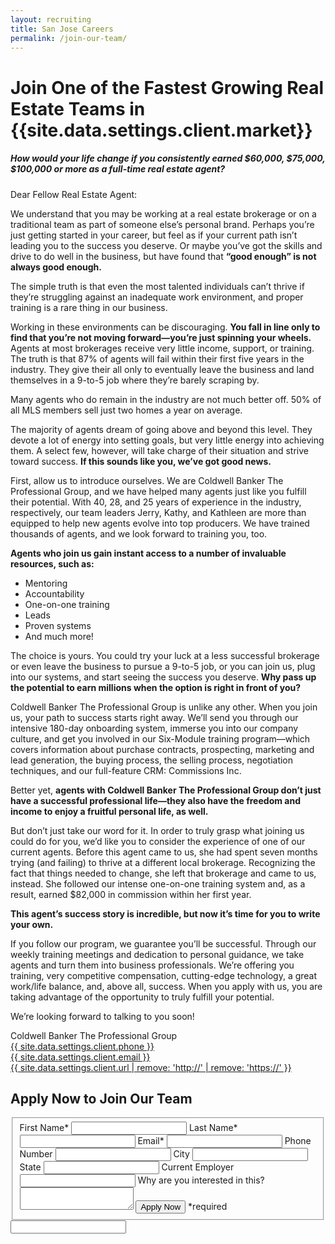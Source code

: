 ```yaml
---
layout: recruiting
title: San Jose Careers
permalink: /join-our-team/
---
```

<div class="recruiting-page">
<h1 class="join-us">Join One of the Fastest Growing Real Estate Teams in {{site.data.settings.client.market}}</h1>
<h5 class="join-us-subtitle">How would your life change if you consistently earned $60,000, $75,000, $100,000 or more as a full-time real estate agent?</h5>
<!-- <div class="recruiting-photo">
<span class="client-image-container">
<img src="/img/headshot.jpg" alt="{{site.data.settings.client.name}}" class="client-image"/>
</span>
<figcaption class="caption">{{site.data.settings.client.name}}</figcaption>
</div> -->

<p>Dear Fellow Real Estate Agent:</p>

<p>We understand that you may be working at a real estate brokerage or on a traditional team as part of someone else’s personal brand. Perhaps you’re just getting started in your career, but feel as if your current path isn’t leading you to the success you deserve. Or maybe you’ve got the skills and drive to do well in the business, but have found that <strong>“good enough” is not always good enough.</strong> </p>

<p>The simple truth is that even the most talented individuals can’t thrive if they’re struggling against an inadequate work environment, and proper training is a rare thing in our business.</p>

<p>Working in these environments can be discouraging. <strong>You fall in line only to find that you’re not moving forward—you’re just spinning your wheels.</strong> Agents at most brokerages receive very little income, support, or training. The truth is that 87% of agents will fail within their first five years in the industry. They give their all only to eventually leave the business and land themselves in a 9-to-5 job where they’re barely scraping by. </p>

<p>Many agents who do remain in the industry are not much better off. 50% of all MLS members sell just two homes a year on average. </p>

<p>The majority of agents dream of going above and beyond this level. They devote a lot of energy into setting goals, but very little energy into achieving them. A select few, however, will take charge of their situation and strive toward success. <strong>If this sounds like you, we’ve got good news.</strong> </p>

<p>First, allow us to introduce ourselves. We are Coldwell Banker The Professional Group, and we have helped many agents just like you fulfill their potential. With 40, 28, and 25 years of experience in the industry, respectively, our team leaders Jerry, Kathy, and Kathleen are more than equipped to help new agents evolve into top producers. We have trained thousands of agents, and we look forward to training you, too.</p>

<p><strong>Agents who join us gain instant access to a number of invaluable resources, such as:</strong>
<ul class="indent">
<li>Mentoring</li>
<li>Accountability</li>
<li>One-on-one training</li>
<li>Leads</li>
<li>Proven systems </li>
<li>And much more!</li>
</ul></p>

<p>The choice is yours. You could try your luck at a less successful brokerage or even leave the business to pursue a 9-to-5 job, or you can join us, plug into our systems, and start seeing the success you deserve. <strong>Why pass up the potential to earn millions when the option is right in front of you?</strong> </p>

<p>Coldwell Banker The Professional Group is unlike any other. When you join us, your path to success starts right away. We’ll send you through our intensive 180-day onboarding system, immerse you into our company culture, and get you involved in our Six-Module training program—which covers information about purchase contracts, prospecting, marketing and lead generation, the buying process, the selling process, negotiation techniques, and our full-feature CRM: Commissions Inc. </p>

<p>Better yet, <strong>agents with Coldwell Banker The Professional Group don’t just have a successful professional life—they also have the freedom and income to enjoy a fruitful personal life, as well.</strong> </p>

<p>But don’t just take our word for it. In order to truly grasp what joining us could do for you, we’d like you to consider the experience of one of our current agents. Before this agent came to us, she had spent seven months trying (and failing) to thrive at a different local brokerage. Recognizing the fact that things needed to change, she left that brokerage and came to us, instead. She followed our intense one-on-one training system and, as a result, earned $82,000 in commission within her first year. </p>

<p><strong>This agent’s success story is incredible, but now it’s time for you to write your own.</strong> </p>

<p>If you follow our program, we guarantee you’ll be successful. Through our weekly training meetings and dedication to personal guidance, we take agents and turn them into business professionals. We’re offering you training, very competitive compensation, cutting-edge technology, a great work/life balance, and, above all, success. When you apply with us, you are taking advantage of the opportunity to truly fulfill your potential. </p>

<p>We’re looking forward to talking to you soon!</p>


<p>Coldwell Banker The Professional Group<br>
<a href="tel:{{ site.data.settings.client.phone }}">{{ site.data.settings.client.phone }}</a><br />
<a href="mailto:{{ site.data.settings.client.email }}" target="_blank">{{ site.data.settings.client.email }}</a><br />
<a href="{{ site.data.settings.client.url }}" target="_blank">{{ site.data.settings.client.url | remove: 'http://' | remove: 'https://' }}</a><br /></p>


<h2 class="recruiting">Apply Now to Join Our Team</h2>

<form method="post" class="home-value cta-forms" action="https://formspree.io/{{site.data.settings.client.email}}" onsubmit="return setReturn()">
					<fieldset><label for="firstname">First Name*</label> <input type="text" required="" name="firstname" /> <label for="lastname">Last Name*</label> <input type="text" required="" name="lastname" /> <label for="email">Email*</label> <input type="text" name="name" /> <label for="phone">Phone Number </label> <input type="tel" name="phone" />
						<!--base32-c9gq6t9k68pkcd3jcwpp4rbkcmtk4-base32--><label for="city">City </label> <input type="text" name="city" /> <label for="state">State </label> <input type="text" name="state" /> <label for="employer">Current Employer </label> <input type="text" name="employer" /> <label for="message">Why are you interested in this? </label><textarea name="employer"></textarea>
						<!--base32-c9gq6t9k68pk8cbme5gq4uv4cguqachj70r2urk1edjk6cg-base32--><input class="submit light-light" type="submit" value="Apply Now" name="submitrecruitingForm" /> <span class="asterisk">*required</span></fieldset>
					<!--base32-c9gq6t9k68pk8c9he1t7cxkecdkpedhpe9h6at3me5r7ee1kddhpwx9q71up4tb3f1u6mc3mdcwp6vkg6rw3gc1dc9gq6t9k68-base32-->
					<div class="hidden"><input type="hidden" value="{{site.data.settings.client.email}}" name="_to" /> <input type="hidden" value="Recruiting Contact Request Message From Your Vyral Careers and Training Video Blog" name="_subject" /> <input type="text" name="_gotcha" /></div>
				</form>
